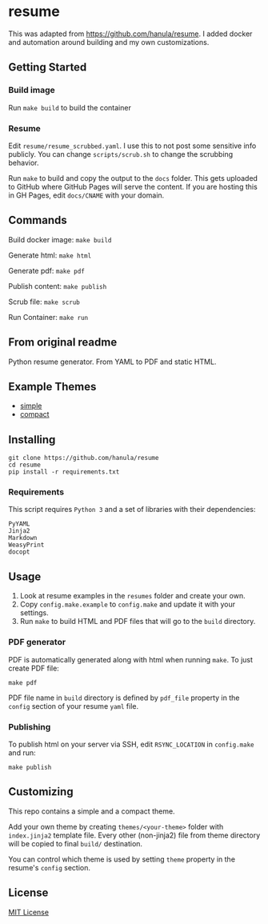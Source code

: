 resume
======

This was adapted from https://github.com/hanula/resume. I added docker and automation around building and my own customizations.


## Getting Started

### Build image

Run `make build` to build the container

### Resume

Edit `resume/resume_scrubbed.yaml`. I use this to not post some sensitive info publicly. You can change `scripts/scrub.sh` to change the scrubbing behavior. 

Run `make` to build and copy the output to the `docs` folder. This gets uploaded to GitHub where GitHub Pages will serve the content. If you are hosting this in GH Pages, edit `docs/CNAME` with your domain.

## Commands

Build docker image:
`make build`

Generate html:
`make html`

Generate pdf:
`make pdf`

Publish content:
`make publish`

Scrub file:
`make scrub`

Run Container:
`make run`

## From original readme


Python resume generator. From YAML to PDF and static HTML.

Example Themes
--------------
* [simple](http://resume.hanula.com/)
* [compact](http://jmbeach.github.io/resume/)

Installing
----------

    git clone https://github.com/hanula/resume
    cd resume
    pip install -r requirements.txt

### Requirements

This script requires `Python 3` and a set of libraries with their dependencies:

    PyYAML
    Jinja2
    Markdown
    WeasyPrint
    docopt

Usage
-----

1. Look at resume examples in the `resumes` folder and create your own.
2. Copy `config.make.example` to `config.make` and update it with your settings.
3. Run `make` to build HTML and PDF files that will go to the `build` directory.


### PDF generator

PDF is automatically generated along with html when running `make`.
To just create PDF file:

    make pdf

PDF file name in `build` directory is defined by `pdf_file` property in the `config` section of your resume `yaml` file.


### Publishing

To publish html on your server via SSH, edit `RSYNC_LOCATION` in `config.make` and run:

    make publish


Customizing
-----------
This repo contains a simple and a compact theme.

Add your own theme by creating `themes/<your-theme>` folder with `index.jinja2` template file.
Every other (non-jinja2) file from theme directory will be copied to final `build/` destination.

You can control which theme is used by setting `theme` property in the resume's `config` section.


License
-------
[MIT License](https://github.com/hanula/resume/blob/master/LICENSE)
